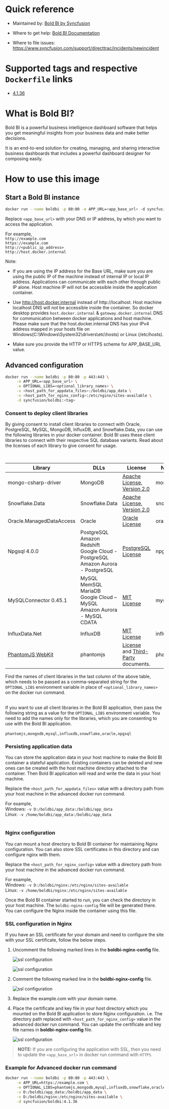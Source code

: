 # Quick reference

* Maintained by: [Bold BI by Syncfusion](https://www.boldbi.com)

* Where to get help: [Bold BI Documentation](https://www.boldbi.com/documentation)

* Where to file issues: https://www.syncfusion.com/support/directtrac/incidents/newincident

# Supported tags and respective `Dockerfile` links

* [4.1.36](https://github.com/boldbi/boldbi-docker/blob/v4.1.36/dockerfile)


# What is Bold BI?

Bold BI is a powerful business intelligence dashboard software that helps you get meaningful insights from your business data and make better decisions.

It is an end-to-end solution for creating, managing, and sharing interactive business dashboards that includes a powerful dashboard designer for composing easily.

# How to use this image

## Start a Bold BI instance

```sh
docker run --name boldbi -p 80:80 -e APP_URL=<app_base_url> -d syncfusion/boldbi
```

Replace `<app_base_url>` with your DNS or IP address, by which you want to access the application.
    
For example, <br/>
    `http://example.com` <br/>
    `https://example.com` <br/>
    `http://<public_ip_address>` <br/>
    `http://host.docker.internal` <br/>


Note:
* If you are using the IP address for the Base URL, make sure you are using the public IP of the machine instead of internal IP or local IP address. Applications can communicate with each other through public IP alone. Host machine IP will not be accessible inside the application container.

* Use http://host.docker.internal instead of http://localhost. Host machine localhost DNS will not be accessible inside the container. So docker desktop provides `host.docker.internal` & `gateway.docker.internal` DNS for communication between docker applications and host machine. Please make sure that the host.docker.internal DNS has your IPv4 address mapped in your hosts file on Windows(C:\Windows\System32\drivers\etc\hosts) or Linux (/etc/hosts).

* Make sure you provide the HTTP or HTTPS scheme for APP_BASE_URL value.


## Advanced configuration


```sh
docker run --name boldbi -p 80:80 -p 443:443 \
     -e APP_URL=<app_base_url> \
     -e OPTIONAL_LIBS=<optional_library_names> \
     -v <host_path_for_appdata_files>:/boldbi/app_data \
     -v <host_path_for_nginx_config>:/etc/nginx/sites-available \
     -d syncfusion/boldbi:<tag>
```

### Consent to deploy client libraries

By giving consent to install client libraries to connect with Oracle, PostgreSQL, MySQL, MongoDB, InfluxDB, and Snowflake.Data, you can use the following libraries in your docker container. Bold BI uses these client libraries to connect with their respective SQL database variants. Read about the licenses of each library to give consent for usage. 

<br/>

| Library                   | DLLs           | License       | Name         |
| -------------             | ------------- | ------------- |------------- |
| mongo-csharp-driver       | MongoDB       | [Apache License, Version 2.0](https://github.com/mongodb/mongo-csharp-driver/blob/master/License.txt) | mongodb |
| Snowflake.Data            | Snowflake.Data| [Apache License, Version 2.0](https://github.com/snowflakedb/snowflake-connector-net/blob/master/LICENSE) | snowflake |
| Oracle.ManagedDataAccess  | Oracle        | [Oracle License](https://www.oracle.com/downloads/licenses/distribution-license.html) | oracle |
| Npgsql 4.0.0              | PostgreSQL <br/> Amazon Redshift <br/>Google Cloud - PostgreSQL <br/> Amazon Aurora - PostgreSQL | [PostgreSQL License](https://github.com/npgsql/npgsql/blob/main/LICENSE) | npgsql        |
| MySQLConnector 0.45.1     | MySQL <br/> MemSQL <br/> MariaDB <br/> Google Cloud – MySQL <br/> Amazon Aurora - MySQL <br/> CDATA | [MIT License](https://github.com/mysql-net/MySqlConnector/blob/master/LICENSE) | mysql         |
| InfluxData.Net            | InfluxDB | [MIT License](https://github.com/pootzko/InfluxData.Net/blob/master/LICENSE) | influxdb      |
| [PhantomJS WebKit](https://phantomjs.org)          | phantomjs | [License](https://github.com/ariya/phantomjs/blob/master/LICENSE.BSD) and [Third-Party](https://github.com/ariya/phantomjs/blob/master/third-party.txt) documents. | phantomjs     |


Find the names of client libraries in the last column of the above table, which needs to be passed as a comma-separated string for the `OPTIONAL_LIBS` environment variable in place of `<optional_library_names>` on the docker run command.
<br/><br/>

If you want to use all client libraries in the Bold BI application, then pass the following string as a value for the `OPTIONAL_LIBS` environment variable. You need to add the names only for the libraries, which you are consenting to use with the Bold BI application.
<br/><br/>
`phantomjs,mongodb,mysql,influxdb,snowflake,oracle,npgsql`


### Persisting application data

You can store the application data in your host machine to make the Bold BI container a stateful application. Existing containers can be deleted and new ones can be created with the host machine directory attached to the container. Then Bold BI application will read and write the data in your host machine.

Replace the `<host_path_for_appdata_files>` value with a directory path from your host machine in the advanced docker run command.

For example,<br/>
Windows: `-v D:/boldbi/app_data:/boldbi/app_data`<br/>
Linux: `-v /home/boldbi/app_data:/boldbi/app_data`
<br/><br/>

### Nginx configuration

You can mount a host directory to Bold BI container for maintaining Nginx configuration. You can also store SSL certificates in this directory and can configure nginx with them.

Replace the `<host_path_for_nginx_config>` value with a directory path from your host machine in the advanced docker run command.

For example,<br/>
Windows: `-v D:/boldbi/nginx:/etc/nginx/sites-available`<br/>
Linux: `-v /home/boldbi/nginx:/etc/nginx/sites-available`

Once the Bold BI container started to run, you can check the directory in your host machine. The `boldbi-nginx-config` file will be generated there. You can configure the Nginx inside the container using this file.


### SSL configuration in Nginx

If you have an SSL certificate for your domain and need to configure the site with your SSL certificate, follow the below steps.

1. Uncomment the following marked lines in the **boldbi-nginx-config** file.

    ![ssl configuration](images/uncomment_ssl_redirect.png)

    ![ssl configuration](images/uncomment_lines.png)

2. Comment the following marked line in the **boldbi-nginx-config** file.

    ![ssl configuration](images/comment_lines.png)

3. Replace the example.com with your domain name.

4. Place the certificate and key file in your host directory which you mounted on the Bold BI application to store Nginx configuration. i.e. The directory path replaced with `<host_path_for_nginx_config>` value in the advanced docker run command. You can update the certificate and key file names in **boldbi-nginx-config** file.

    ![ssl configuration](images/ssl_certificate_name.png)

> **NOTE:** If you are configuring the application with SSL, then you need to update the `<app_base_url>` in docker run command with `HTTPS`.


### Example for Advanced docker run command

```sh
docker run --name boldbi -p 80:80 -p 443:443 \
     -e APP_URL=https://example.com \
     -e OPTIONAL_LIBS=phantomjs,mongodb,mysql,influxdb,snowflake,oracle,npgsql \
     -v D:/boldbi/app_data:/boldbi/app_data \
     -v D:/boldbi/nginx:/etc/nginx/sites-available \
     -d syncfusion/boldbi:4.1.36
```
